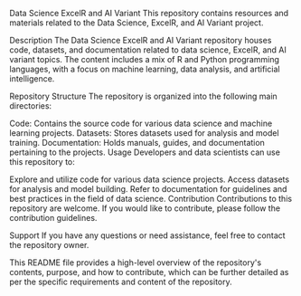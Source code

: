 Data Science ExcelR and AI Variant
This repository contains resources and materials related to the Data Science, ExcelR, and AI Variant project.

Description
The Data Science ExcelR and AI Variant repository houses code, datasets, and documentation related to data science, ExcelR, and AI variant topics. The content includes a mix of R and Python programming languages, with a focus on machine learning, data analysis, and artificial intelligence.

Repository Structure
The repository is organized into the following main directories:

Code: Contains the source code for various data science and machine learning projects.
Datasets: Stores datasets used for analysis and model training.
Documentation: Holds manuals, guides, and documentation pertaining to the projects.
Usage
Developers and data scientists can use this repository to:

Explore and utilize code for various data science projects.
Access datasets for analysis and model building.
Refer to documentation for guidelines and best practices in the field of data science.
Contribution
Contributions to this repository are welcome. If you would like to contribute, please follow the contribution guidelines.

Support
If you have any questions or need assistance, feel free to contact the repository owner.

This README file provides a high-level overview of the repository's contents, purpose, and how to contribute, which can be further detailed as per the specific requirements and content of the repository.
